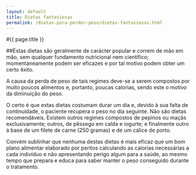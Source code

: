 ```yaml
---
layout: default
title: Dietas fantasiosas
permalink: /dietas-para-perder-peso/dietas-fantasiosas.html
---
```


#{{ page.title }}

##Estas dietas são geralmente de carácter popular e correm de mão em mão, sem qualquer fundamento nutricional nem científico; momentaneamente podem ser eficazes e por tal motivo podem obter um certo êxito.

A causa da perda de peso de tais regimes deve-se a serem compostos por muito poucos alimentos e, portanto, poucas calorias, sendo este o motivo da diminuição do peso.

O certo é que estas dietas costumam durar um dia e, devido à sua falta de continuidade, o paciente recupera o peso no dia seguinte. Não são dietas recomendáveis.
Existem outros regimes compostos de pepinos ou maçãs exclusivamente; outros, de pêssego em calda e iogurte; e finalmente outro à base de um filete de carne (250 gramas) e de um cálice de porto.

Convém sublinhar que nenhuma destas dietas é mais eficaz que um bom plano alimentar elaborado por peritos calculando as calorias necessárias a cada indivíduo e não apresentando perigo algum para a saúde, ao mesmo tempo que prepara e educa para saber manter o peso conseguido durante o tratamento.

